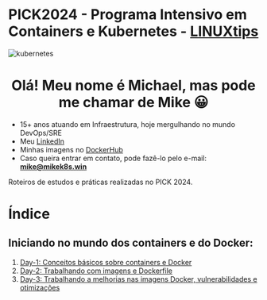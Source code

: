 # PICK2024 - Programa Intensivo em Containers e Kubernetes - [LINUXtips](https://linuxtips.io)

![kubernetes](https://images.ctfassets.net/aoyx73g9h2pg/4MVisgB3MUS6sZygJj1t62/6d4510510034795355b3aa1dbbda2271/13KHqH2x9VqVvOeYb_AbRvc6Zwo5AGyvM_3-Featured-1024x572.jpg)



<h1 align="center">Olá! Meu nome é Michael, mas pode me chamar de Mike 😀</h1>

- 15+ anos atuando em Infraestrutura, hoje mergulhando no mundo DevOps/SRE
- Meu [LinkedIn](https://www.linkedin.com/in/michaelsmarcos)
- Minhas imagens no [DockerHub](https://hub.docker.com/u/mikesmarcos)
- Caso queira entrar em contato, pode fazê-lo pelo e-mail: [**mike@mikek8s.win**](mailto:mike@mikek8s.win)


Roteiros de estudos e práticas realizadas no PICK 2024.

# Índice

## Iniciando no mundo dos containers e do Docker:
1. [Day-1: Conceitos básicos sobre containers e Docker](https://github.com/mikesmarcos/pick-2024/tree/main/aulas/docker/day-1)
2. [Day-2: Trabalhando com imagens e Dockerfile](https://github.com/mikesmarcos/pick-2024/tree/main/aulas/docker/day-2)
3. [Day-3: Trabalhando a melhorias nas imagens Docker, vulnerabilidades e otimizações](https://github.com/mikesmarcos/pick-2024/tree/main/aulas/docker/day-3)